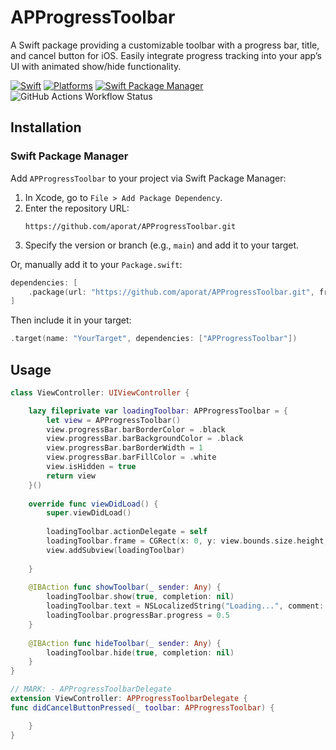 # APProgressToolbar

A Swift package providing a customizable toolbar with a progress bar, title, and cancel button for iOS. Easily integrate progress tracking into your app’s UI with animated show/hide functionality.

[![Swift](https://img.shields.io/badge/Swift-5.9_5.10_6.0-orange?style=flat-square)](https://img.shields.io/badge/Swift-5.9_5.10_6.0-Orange?style=flat-square)
[![Platforms](https://img.shields.io/badge/Platforms-macOS_iOS_tvOS_watchOS_visionOS_-yellowgreen?style=flat-square)](https://img.shields.io/badge/Platforms-macOS_iOS_tvOS_watchOS_vision_OS?style=flat-square)
[![Swift Package Manager](https://img.shields.io/badge/Swift_Package_Manager-compatible-orange?style=flat-square)](https://img.shields.io/badge/Swift_Package_Manager-compatible-orange?style=flat-square)
![GitHub Actions Workflow Status](https://img.shields.io/github/actions/workflow/status/aporat/APProgressToolbar/ci.yml?style=flat-square)

## Installation

### Swift Package Manager
Add `APProgressToolbar` to your project via Swift Package Manager:

1. In Xcode, go to `File > Add Package Dependency`.
2. Enter the repository URL:
   ```
   https://github.com/aporat/APProgressToolbar.git
   ```
3. Specify the version or branch (e.g., `main`) and add it to your target.

Or, manually add it to your `Package.swift`:
```swift
dependencies: [
    .package(url: "https://github.com/aporat/APProgressToolbar.git", from: "1.0.0")
]
```
Then include it in your target:
```swift
.target(name: "YourTarget", dependencies: ["APProgressToolbar"])
```

## Usage
```swift
class ViewController: UIViewController {

    lazy fileprivate var loadingToolbar: APProgressToolbar = {
        let view = APProgressToolbar()
        view.progressBar.barBorderColor = .black
        view.progressBar.barBackgroundColor = .black
        view.progressBar.barBorderWidth = 1
        view.progressBar.barFillColor = .white
        view.isHidden = true
        return view
    }()
    
    override func viewDidLoad() {
        super.viewDidLoad()
        
        loadingToolbar.actionDelegate = self
        loadingToolbar.frame = CGRect(x: 0, y: view.bounds.size.height, width: view.bounds.size.width, height: 55)
        view.addSubview(loadingToolbar)
        
    }
    
    @IBAction func showToolbar(_ sender: Any) {
        loadingToolbar.show(true, completion: nil)
        loadingToolbar.text = NSLocalizedString("Loading...", comment: "")
        loadingToolbar.progressBar.progress = 0.5
    }
    
    @IBAction func hideToolbar(_ sender: Any) {
        loadingToolbar.hide(true, completion: nil)
    }
}

// MARK: - APProgressToolbarDelegate
extension ViewController: APProgressToolbarDelegate {
func didCancelButtonPressed(_ toolbar: APProgressToolbar) {

    }
}
```
